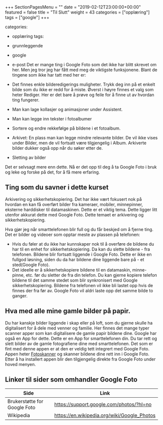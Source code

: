 +++
SectionPagesMenu = ""
date = "2019-02-12T23:00:00+00:00"
featured = false
title = "Til Slutt"
weight = 43 
categories = ["opplæring"]
tags = ["google"]
+++

categories:
 - opplæring
tags:
 - grunnleggende
 - google
 - e-post
Det er mange ting i Google Foto som det ikke har blitt skrevet om her. Men jeg tror jeg har fått med meg de viktigste funksjonene. Blant de tingene som ikke har tatt med her er:

- Det finnes enkle bilderedigerings muligheter. Trykk deg inn på et enkelt bilde som du ikke er redd for å miste. Øverst i høyre finnes et valg som heter Rediger. Her er det bare å prøve og feile for å finne ut av hvordan ting fungerer.
- Man kan lage kollasjer og animasjoner under Assistent.
- Man kan legge inn tekster i fotoalbumer
- Sortere og endre rekkefølge på bildene i et fotoalbum.
- Arkivet: En plass man kan legge mindre relevante bilder. De vil ikke vises under Bilder, men de vil fortsatt være tilgjengelig i Album. Arkiverte bilder dukker også opp når du søker etter de.
- Sletting av bilder

Det er selvsagt mere enn dette. Nå er det opp til deg å ta Google Foto i bruk og leke og forske på det, for å få mere erfaring.

## Ting som du savner i dette kurset

Arkivering og sikkerhetskopiering.
Det har ikke vært fokusert nok på hvordan en kan få overført bilder fra kameraer, mobiler, minnepinner, eksterne harddisker til datamaskinen. Dette er et viktig tema. Dette ligger litt utenfor akkurat dette med Google Foto. Dette temaet er arkivering og sikkerhetskopiering.

Hva gjør jeg når smarttelefonen blir full og du får beskjed om å fjerne ting. Det er bilder og videoer som opptar meste av plassen på telefonen:

- Hvis du føler at du ikke har kunnskaper nok til å overføre de bildene du har til en enhet for sikkerhetskopiering. Da kan du slette bildene - fra telefonen. Bildene blir fortsatt liggende i Google Foto. Dette er ikke en fullgod løsning, siden du da har bildene dine liggende bare på - et sted(Google Foto).
- Det  ideelle er å sikkerhetskopiere bildene til en datamaskin, minne-pinne, etc. før du sletter de fra din telefon. Du kan gjerne kopiere telefon bildene til det samme stedet som blir synkronisert med Google sikkerhetskopiering. Bildene fra telefonen vil ikke bli lastet opp hvis de finnes der fra før av. Google Foto vil aldri laste opp det samme bilde to ganger. 

## Hva med alle mine gamle bilder på papir.

Du har kanskje bilder liggende i skap eller på loft, som du gjerne skulle ha digitalisert for å dele med venner og familie. Her finnes det mange typer scanner apper som kan digitalisere de gamle papir bildene dine. Google har også en App for dette. Dette er en App for smarttelefonen din. Du tar rett og slett bilder av de gamle fotografiene dine med smarttelefonen. Det som er fint med denne appen er at den er veldig tett integrert med Google Foto. Appen heter [Fotoskanner](https://play.google.com/store/apps/details?id=com.google.android.apps.photos.scanner&hl=no) og skanner bildene dine rett inn i Google Foto. Etter å ha installert appen blir den tilgjengelig direkte fra Google Foto under hoved menyen.

## Linker til sider som omhandler Google Foto

| Side        | Link           |
| ------------- | ------------- |
| Brukerstøtte for Google Foto | https://support.google.com/photos/?hl=no |
| Wikipedia | https://en.wikipedia.org/wiki/Google_Photos |